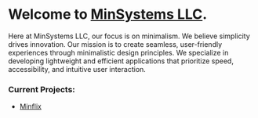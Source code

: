 # Welcome to [MinSystems LLC](https://min-systems.github.io/minsystems.github.io/).  

Here at MinSystems LLC, our focus is on minimalism. We believe simplicity drives innovation. Our mission is to create seamless, user-friendly experiences through minimalistic design principles. We specialize in developing lightweight and efficient applications that prioritize speed, accessibility, and intuitive user interaction.  

### Current Projects:
- [Minflix](https://minflixhd.web.app/)
<!--

**Here are some ideas to get you started:**

🙋‍♀️ A short introduction - what is your organization all about?
🌈 Contribution guidelines - how can the community get involved?
👩‍💻 Useful resources - where can the community find your docs? Is there anything else the community should know?
🍿 Fun facts - what does your team eat for breakfast?
🧙 Remember, you can do mighty things with the power of [Markdown](https://docs.github.com/github/writing-on-github/getting-started-with-writing-and-formatting-on-github/basic-writing-and-formatting-syntax)
-->

